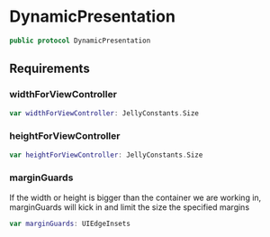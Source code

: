 # DynamicPresentation

``` swift
public protocol DynamicPresentation 
```

## Requirements

### widthForViewController

``` swift
var widthForViewController: JellyConstants.Size 
```

### heightForViewController

``` swift
var heightForViewController: JellyConstants.Size 
```

### marginGuards

If the width or height is bigger than the container we are working in, marginGuards will kick in and limit the size the specified margins

``` swift
var marginGuards: UIEdgeInsets 
```

